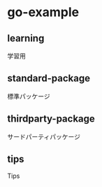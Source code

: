 # go-example

## learning

学習用

## standard-package

標準パッケージ

## thirdparty-package

サードパーティパッケージ

## tips

Tips
